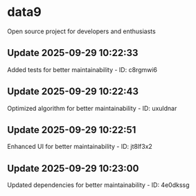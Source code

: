 # data9
Open source project for developers and enthusiasts

## Update 2025-09-29 10:22:33
Added tests for better maintainability - ID: c8rgmwi6


## Update 2025-09-29 10:22:43
Optimized algorithm for better maintainability - ID: uxuldnar


## Update 2025-09-29 10:22:51
Enhanced UI for better maintainability - ID: jt8lf3x2


## Update 2025-09-29 10:23:00
Updated dependencies for better maintainability - ID: 4e0dkssg

